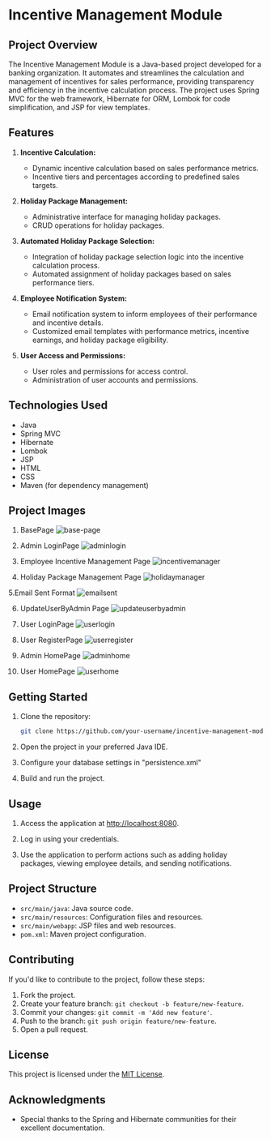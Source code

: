 # Incentive Management Module

## Project Overview

The Incentive Management Module is a Java-based project developed for a banking organization. It automates and streamlines the calculation and management of incentives for sales performance, providing transparency and efficiency in the incentive calculation process. The project uses Spring MVC for the web framework, Hibernate for ORM, Lombok for code simplification, and JSP for view templates.

## Features

1. **Incentive Calculation:**
   - Dynamic incentive calculation based on sales performance metrics.
   - Incentive tiers and percentages according to predefined sales targets.

2. **Holiday Package Management:**
   - Administrative interface for managing holiday packages.
   - CRUD operations for holiday packages.

3. **Automated Holiday Package Selection:**
   - Integration of holiday package selection logic into the incentive calculation process.
   - Automated assignment of holiday packages based on sales performance tiers.

4. **Employee Notification System:**
   - Email notification system to inform employees of their performance and incentive details.
   - Customized email templates with performance metrics, incentive earnings, and holiday package eligibility.

5. **User Access and Permissions:**
   - User roles and permissions for access control.
   - Administration of user accounts and permissions.

## Technologies Used

- Java
- Spring MVC
- Hibernate
- Lombok
- JSP
- HTML
- CSS
- Maven (for dependency management)


## Project Images
1. BasePage
![base-page](https://github.com/shivdatt23/incentive-management-module/assets/64527116/0c7494ad-1e73-41a1-a6cc-48ae2d643764)

2. Admin LoginPage
![adminlogin](https://github.com/shivdatt23/incentive-management-module/assets/64527116/d3a446f9-61c1-4259-9a24-7dc2e99ee187)

3. Employee Incentive Management Page
![incentivemanager](https://github.com/shivdatt23/incentive-management-module/assets/64527116/61f2472c-7353-4c83-af66-c9288c3871ba)

4. Holiday Package Management Page
![holidaymanager](https://github.com/shivdatt23/incentive-management-module/assets/64527116/b2b76bec-b025-4608-8429-7558268836a7)

5.Email Sent Format
![emailsent](https://github.com/shivdatt23/incentive-management-module/assets/64527116/ad7e0eef-4225-4732-a79a-5eb74e0fe608)

6. UpdateUserByAdmin Page
![updateuserbyadmin](https://github.com/shivdatt23/incentive-management-module/assets/64527116/e22ece31-5dfa-4411-9367-ace543cba328)

7. User LoginPage
![userlogin](https://github.com/shivdatt23/incentive-management-module/assets/64527116/cd5bd66f-ab64-4ace-b9d1-7e9b0a8e5eb9)

8. User RegisterPage
![userregister](https://github.com/shivdatt23/incentive-management-module/assets/64527116/ceeff084-edb6-4e45-bb5c-336f6d7302e9)

9. Admin HomePage
![adminhome](https://github.com/shivdatt23/incentive-management-module/assets/64527116/19456629-695c-467f-9caa-56225b814692)

10. User HomePage
![userhome](https://github.com/shivdatt23/incentive-management-module/assets/64527116/b913f72a-c930-4ec6-b0ea-85a6636fce3b)







## Getting Started

1. Clone the repository:

    ```bash
    git clone https://github.com/your-username/incentive-management-module-java.git
    ```

2. Open the project in your preferred Java IDE.

3. Configure your database settings in "persistence.xml"

4. Build and run the project.

## Usage

1. Access the application at [http://localhost:8080](http://localhost:8080).

2. Log in using your credentials.

3. Use the application to perform actions such as adding holiday packages, viewing employee details, and sending notifications.

## Project Structure

- `src/main/java`: Java source code.
- `src/main/resources`: Configuration files and resources.
- `src/main/webapp`: JSP files and web resources.
- `pom.xml`: Maven project configuration.

## Contributing

If you'd like to contribute to the project, follow these steps:

1. Fork the project.
2. Create your feature branch: `git checkout -b feature/new-feature`.
3. Commit your changes: `git commit -m 'Add new feature'`.
4. Push to the branch: `git push origin feature/new-feature`.
5. Open a pull request.

## License

This project is licensed under the [MIT License](LICENSE).

## Acknowledgments

- Special thanks to the Spring and Hibernate communities for their excellent documentation.

